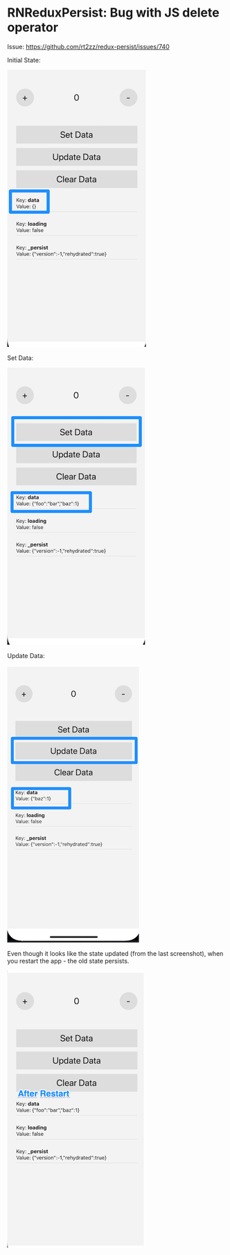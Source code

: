 # RNReduxPersist: Bug with JS delete operator

Issue: https://github.com/rt2zz/redux-persist/issues/740

Initial State:

![Initial State](./screenshots/initial_state.png)

Set Data:

![Set Data](./screenshots/set_data.png)

Update Data:

![Update Data](./screenshots/update_data.png)

Even though it looks like the state updated (from the last screenshot), when you restart the app - the old state persists.

![After Restart](./screenshots/after_restart.png)
